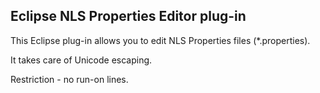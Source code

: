 Eclipse NLS Properties Editor plug-in
-------------------------------------

This Eclipse plug-in allows you to edit NLS Properties files (*.properties).

It takes care of Unicode escaping.

Restriction - no run-on lines.

